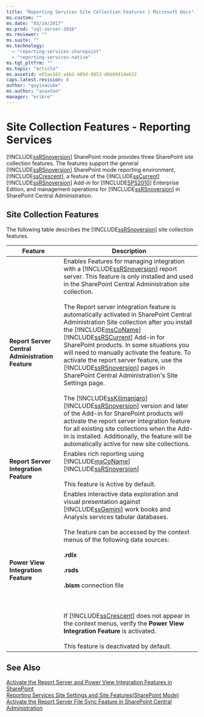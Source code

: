 ```yaml
---
title: "Reporting Services Site Collection Features | Microsoft Docs"
ms.custom: ""
ms.date: "03/14/2017"
ms.prod: "sql-server-2016"
ms.reviewer: ""
ms.suite: ""
ms.technology: 
  - "reporting-services-sharepoint"
  - "reporting-services-native"
ms.tgt_pltfrm: ""
ms.topic: "article"
ms.assetid: e05ae162-a4b2-489d-9853-d6b09414e632
caps.latest.revision: 8
author: "guyinacube"
ms.author: "asaxton"
manager: "erikre"
---
```

# Site Collection Features - Reporting Services
  [!INCLUDE[ssRSnoversion](../../includes/ssrsnoversion-md.md)] SharePoint mode provides three SharePoint site collection features. The features support the general [!INCLUDE[ssRSnoversion](../../includes/ssrsnoversion-md.md)] SharePoint mode reporting environment, [!INCLUDE[ssCrescent](../../includes/sscrescent-md.md)], a feature of the [!INCLUDE[ssCurrent](../../includes/sscurrent-md.md)][!INCLUDE[ssRSnoversion](../../includes/ssrsnoversion-md.md)] Add-in for [!INCLUDE[SPS2010](../../includes/sps2010-md.md)] Enterprise Edition, and management operations for [!INCLUDE[ssRSnoversion](../../includes/ssrsnoversion-md.md)] in SharePoint Central Administration.  
  
## Site Collection Features  
 The following table describes the [!INCLUDE[ssRSnoversion](../../includes/ssrsnoversion-md.md)] site collection features.  
  
|Feature|Description|  
|-------------|-----------------|  
|**Report Server Central Administration Feature**|Enables Features for managing integration with a [!INCLUDE[ssRSnoversion](../../includes/ssrsnoversion-md.md)] report server. This feature is only installed and used in the SharePoint Central Administration site collection.<br /><br /> The Report server integration feature is automatically activated in SharePoint Central Administration Site collection after you install the [!INCLUDE[msCoName](../../includes/msconame-md.md)] [!INCLUDE[ssRSCurrent](../../includes/ssrscurrent-md.md)] Add-in for SharePoint products. In some situations you will need to manually activate the feature. To activate the report server feature, use the [!INCLUDE[ssRSnoversion](../../includes/ssrsnoversion-md.md)] pages in SharePoint Central Administration's Site Settings page.<br /><br /> The [!INCLUDE[ssKilimanjaro](../../includes/sskilimanjaro-md.md)][!INCLUDE[ssRSnoversion](../../includes/ssrsnoversion-md.md)] version and later of the Add-in for SharePoint products will activate the report server integration feature for all existing site collections when the Add-in is installed. Additionally, the feature will be automatically active for new site collections.|  
|**Report Server Integration Feature**|Enables rich reporting using [!INCLUDE[msCoName](../../includes/msconame-md.md)] [!INCLUDE[ssRSnoversion](../../includes/ssrsnoversion-md.md)]<br /><br /> This feature is Active by default.|  
|**Power View Integration Feature**|Enables interactive data exploration and visual presentation against [!INCLUDE[ssGemini](../../includes/ssgemini-md.md)] work books and Analysis services tabular databases.<br /><br /> The feature can be accessed by the context menus of the following data sources:<br /><br /> **.rdlx**<br /><br /> **.rsds**<br /><br /> **.bism** connection file<br /><br /> <br /><br /> If [!INCLUDE[ssCrescent](../../includes/sscrescent-md.md)] does not appear in the context menus, verify the **Power View Integration Feature** is activated.<br /><br /> This feature is deactivated by default.|  
  
## See Also  
 [Activate the Report Server and Power View Integration Features in SharePoint](../../reporting-services/report-server-sharepoint/site-collection-features-report-server-and-power-view.md)   
 [Reporting Services Site Settings and Site Features&#40;SharePoint Mode&#41;](../../reporting-services/report-server-sharepoint/site-settings-and-features-reporting-services.md)   
 [Activate the Report Server File Sync Feature in SharePoint Central Administration](../../reporting-services/report-server-sharepoint/activate-the-report-server-file-sync-feature-in-sharepoint-ca.md)  
  
  